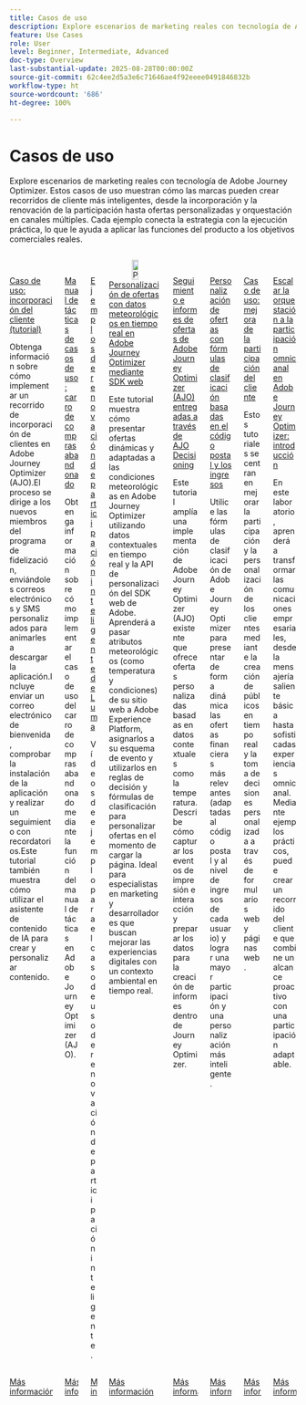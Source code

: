 ```yaml
---
title: Casos de uso
description: Explore escenarios de marketing reales con tecnología de Adobe Journey Optimizer. Estos casos de uso muestran cómo las marcas pueden crear recorridos de cliente más inteligentes, desde la incorporación y la renovación de la participación hasta ofertas personalizadas y orquestación en canales múltiples. Cada ejemplo conecta la estrategia con la ejecución práctica, lo que le ayuda a aplicar las funciones del producto a los objetivos comerciales reales.
feature: Use Cases
role: User
level: Beginner, Intermediate, Advanced
doc-type: Overview
last-substantial-update: 2025-08-28T00:00:00Z
source-git-commit: 62c4ee2d5a3e6c71646ae4f92eeee0491846832b
workflow-type: ht
source-wordcount: '686'
ht-degree: 100%

---
```



# Casos de uso

Explore escenarios de marketing reales con tecnología de Adobe Journey Optimizer. Estos casos de uso muestran cómo las marcas pueden crear recorridos de cliente más inteligentes, desde la incorporación y la renovación de la participación hasta ofertas personalizadas y orquestación en canales múltiples. Cada ejemplo conecta la estrategia con la ejecución práctica, lo que le ayuda a aplicar las funciones del producto a los objetivos comerciales reales.

<!-- CARDS
* https://experienceleague.adobe.com/es/docs/journey-optimizer-learn/tutorials/use-cases/customer-onboarding
* https://experienceleague.adobe.com/es/docs/journey-optimizer-learn/tutorials/use-cases/abandoned-cart
* https://experienceleague.adobe.com/es/docs/experience-platform/rtcdp/use-cases/personalization-insights-engagement/use-cases-luma
* https://experienceleague.adobe.com/es/docs/journey-optimizer-learn/personalizing-offers-with-real-time-weather-data/introduction
* https://experienceleague.adobe.com/es/docs/journey-optimizer-learn/reporting-on-ajo-od/introduction
* https://experienceleague.adobe.com/es/docs/journey-optimizer-learn/personalizing-offers-with-ranking-formulas-based-on-user-zip-code-and-income/introduction
* https://experienceleague.adobe.com/es/docs/journey-optimizer-learn/tutorials/use-cases/enhance-customer-engagement
* https://experienceleague.adobe.com/es/docs/journey-optimizer-learn/scaling-orchestration-to-omnichannel-engagement/introduction
-->
<!-- START CARDS HTML - DO NOT MODIFY BY HAND -->
<div class="columns">
    <div class="column is-half-tablet is-half-desktop is-one-third-widescreen" aria-label="Use Case - Customer Onboarding (Tutorial)">
        <div class="card" style="height: 100%; display: flex; flex-direction: column; height: 100%;">
            <div class="card-image">
                <figure class="image x-is-16by9">
                    <a href="https://experienceleague.adobe.com/es/docs/journey-optimizer-learn/tutorials/use-cases/customer-onboarding" title="Caso de uso: incorporación del cliente (tutorial)" target="_blank" rel="referrer">
                        <img class="is-bordered-r-small" src="https://video.tv.adobe.com/v/3440653/?format=jpeg&nocache=1756417587791&captions=spa" alt="Caso de uso: incorporación del cliente (tutorial)"
                             style="width: 100%; aspect-ratio: 16 / 9; object-fit: cover; overflow: hidden; display: block; margin: auto;">
                    </a>
                </figure>
            </div>
            <div class="card-content is-padded-small" style="display: flex; flex-direction: column; flex-grow: 1; justify-content: space-between;">
                <div class="top-card-content">
                    <p class="headline is-size-6 has-text-weight-bold">
                        <a href="https://experienceleague.adobe.com/es/docs/journey-optimizer-learn/tutorials/use-cases/customer-onboarding" target="_blank" rel="referrer" title="Caso de uso: incorporación del cliente (tutorial)">Caso de uso: incorporación del cliente (tutorial)</a>
                    </p>
                    <p class="is-size-6">Obtenga información sobre cómo implementar un recorrido de incorporación de clientes en Adobe Journey Optimizer (AJO).El proceso se dirige a los nuevos miembros del programa de fidelización, enviándoles correos electrónicos y SMS personalizados para animarles a descargar la aplicación.Incluye enviar un correo electrónico de bienvenida, comprobar la instalación de la aplicación y realizar un seguimiento con recordatorios.Este tutorial también muestra cómo utilizar el asistente de contenido de IA para crear y personalizar contenido.</p>
                </div>
                <a href="https://experienceleague.adobe.com/es/docs/journey-optimizer-learn/tutorials/use-cases/customer-onboarding" target="_blank" rel="referrer" class="spectrum-Button spectrum-Button--outline spectrum-Button--primary spectrum-Button--sizeM" style="align-self: flex-start; margin-top: 1rem;">
                    <span class="spectrum-Button-label has-no-wrap has-text-weight-bold">Más información</span>
                </a>
            </div>
        </div>
    </div>
    <div class="column is-half-tablet is-half-desktop is-one-third-widescreen" aria-label="Use Case Playbook - Abandoned shopping cart">
        <div class="card" style="height: 100%; display: flex; flex-direction: column; height: 100%;">
            <div class="card-image">
                <figure class="image x-is-16by9">
                    <a href="https://experienceleague.adobe.com/es/docs/journey-optimizer-learn/tutorials/use-cases/abandoned-cart" title="Manual de tácticas de casos de uso: carro de compras abandonado" target="_blank" rel="referrer">
                        <img class="is-bordered-r-small" src="https://video.tv.adobe.com/v/3443967/?format=jpeg&nocache=1756417587818&captions=spa" alt="Manual de tácticas de casos de uso: carro de compras abandonado"
                             style="width: 100%; aspect-ratio: 16 / 9; object-fit: cover; overflow: hidden; display: block; margin: auto;">
                    </a>
                </figure>
            </div>
            <div class="card-content is-padded-small" style="display: flex; flex-direction: column; flex-grow: 1; justify-content: space-between;">
                <div class="top-card-content">
                    <p class="headline is-size-6 has-text-weight-bold">
                        <a href="https://experienceleague.adobe.com/es/docs/journey-optimizer-learn/tutorials/use-cases/abandoned-cart" target="_blank" rel="referrer" title="Manual de tácticas de casos de uso: carro de compras abandonado">Manual de tácticas de casos de uso: carro de compras abandonado</a>
                    </p>
                    <p class="is-size-6">Obtenga información sobre cómo implementar el caso de uso del carro de compras abandonado mediante la función del manual de tácticas en Adobe Journey Optimizer (AJO).</p>
                </div>
                <a href="https://experienceleague.adobe.com/es/docs/journey-optimizer-learn/tutorials/use-cases/abandoned-cart" target="_blank" rel="referrer" class="spectrum-Button spectrum-Button--outline spectrum-Button--primary spectrum-Button--sizeM" style="align-self: flex-start; margin-top: 1rem;">
                    <span class="spectrum-Button-label has-no-wrap has-text-weight-bold">Más información</span>
                </a>
            </div>
        </div>
    </div>
    <div class="column is-half-tablet is-half-desktop is-one-third-widescreen" aria-label="Intelligent Re-engagement Luma examples">
        <div class="card" style="height: 100%; display: flex; flex-direction: column; height: 100%;">
            <div class="card-image">
                <figure class="image x-is-16by9">
                    <a href="https://experienceleague.adobe.com/es/docs/experience-platform/rtcdp/use-cases/personalization-insights-engagement/use-cases-luma" title="Ejemplos de renovación de participación inteligente de Luma" target="_blank" rel="referrer">
                        <img class="is-bordered-r-small" src="https://video.tv.adobe.com/v/3454268/?format=jpeg&nocache=1756417587792&captions=spa" alt="Ejemplos de renovación de participación inteligente de Luma"
                             style="width: 100%; aspect-ratio: 16 / 9; object-fit: cover; overflow: hidden; display: block; margin: auto;">
                    </a>
                </figure>
            </div>
            <div class="card-content is-padded-small" style="display: flex; flex-direction: column; flex-grow: 1; justify-content: space-between;">
                <div class="top-card-content">
                    <p class="headline is-size-6 has-text-weight-bold">
                        <a href="https://experienceleague.adobe.com/es/docs/experience-platform/rtcdp/use-cases/personalization-insights-engagement/use-cases-luma" target="_blank" rel="referrer" title="Ejemplos de renovación de participación inteligente de Luma">Ejemplos de renovación de participación inteligente de Luma</a>
                    </p>
                    <p class="is-size-6">Vídeos de ejemplo para el caso de uso de renovación de participación inteligente.</p>
                </div>
                <a href="https://experienceleague.adobe.com/es/docs/experience-platform/rtcdp/use-cases/personalization-insights-engagement/use-cases-luma" target="_blank" rel="referrer" class="spectrum-Button spectrum-Button--outline spectrum-Button--primary spectrum-Button--sizeM" style="align-self: flex-start; margin-top: 1rem;">
                    <span class="spectrum-Button-label has-no-wrap has-text-weight-bold">Más información</span>
                </a>
            </div>
        </div>
    </div>
    <div class="column is-half-tablet is-half-desktop is-one-third-widescreen" aria-label="Personalizing Offers with Real-Time Weather Data in Adobe Journey Optimizer using Web SDK">
        <div class="card" style="height: 100%; display: flex; flex-direction: column; height: 100%;">
            <div class="card-image">
                <figure class="image x-is-16by9">
                    <a href="https://experienceleague.adobe.com/es/docs/journey-optimizer-learn/personalizing-offers-with-real-time-weather-data/introduction" title="Personalización de ofertas con datos meteorológicos en tiempo real en Adobe Journey Optimizer mediante SDK web" target="_blank" rel="referrer">
                        <img class="is-bordered-r-small" src="https://experienceleague.adobe.com/es/docs/journey-optimizer-learn/personalizing-offers-with-real-time-weather-data/introduction./media_11e634b7fcda118d76753129e5511697a1e5145de.png?width=400&format=png&optimize=medium" alt="Personalización de ofertas con datos meteorológicos en tiempo real en Adobe Journey Optimizer mediante SDK web"
                             style="width: 100%; aspect-ratio: 16 / 9; object-fit: cover; overflow: hidden; display: block; margin: auto;">
                    </a>
                </figure>
            </div>
            <div class="card-content is-padded-small" style="display: flex; flex-direction: column; flex-grow: 1; justify-content: space-between;">
                <div class="top-card-content">
                    <p class="headline is-size-6 has-text-weight-bold">
                        <a href="https://experienceleague.adobe.com/es/docs/journey-optimizer-learn/personalizing-offers-with-real-time-weather-data/introduction" target="_blank" rel="referrer" title="Personalización de ofertas con datos meteorológicos en tiempo real en Adobe Journey Optimizer mediante SDK web">Personalización de ofertas con datos meteorológicos en tiempo real en Adobe Journey Optimizer mediante SDK web</a>
                    </p>
                    <p class="is-size-6">Este tutorial muestra cómo presentar ofertas dinámicas y adaptadas a las condiciones meteorológicas en Adobe Journey Optimizer utilizando datos contextuales en tiempo real y la API de personalización del SDK web de Adobe. Aprenderá a pasar atributos meteorológicos (como temperatura y condiciones) de su sitio web a Adobe Experience Platform, asignarlos a su esquema de evento y utilizarlos en reglas de decisión y fórmulas de clasificación para personalizar ofertas en el momento de cargar la página. Ideal para especialistas en marketing y desarrolladores que buscan mejorar las experiencias digitales con un contexto ambiental en tiempo real.</p>
                </div>
                <a href="https://experienceleague.adobe.com/es/docs/journey-optimizer-learn/personalizing-offers-with-real-time-weather-data/introduction" target="_blank" rel="referrer" class="spectrum-Button spectrum-Button--outline spectrum-Button--primary spectrum-Button--sizeM" style="align-self: flex-start; margin-top: 1rem;">
                    <span class="spectrum-Button-label has-no-wrap has-text-weight-bold">Más información</span>
                </a>
            </div>
        </div>
    </div>
    <div class="column is-half-tablet is-half-desktop is-one-third-widescreen" aria-label="Track and Report Adobe Journey Optimizer (AJO) Offers delivered via AJO Decisioning">
        <div class="card" style="height: 100%; display: flex; flex-direction: column; height: 100%;">
            <div class="card-image">
                <figure class="image x-is-16by9">
                    <a href="https://experienceleague.adobe.com/es/docs/journey-optimizer-learn/reporting-on-ajo-od/introduction" title="Seguimiento e informes de ofertas de Adobe Journey Optimizer (AJO) enviadas mediante AJO Decisioning" target="_blank" rel="referrer">
                        <img class="is-bordered-r-small" src="https://experienceleague.adobe.com/es/docs/journey-optimizer-learn/reporting-on-ajo-od/introduction./media_1fb3a58c60be3873b773f9ba694350319c4b8dc4f.png?width=400&format=png&optimize=medium" alt="Seguimiento e informes de ofertas de Adobe Journey Optimizer (AJO) enviadas mediante AJO Decisioning"
                             style="width: 100%; aspect-ratio: 16 / 9; object-fit: cover; overflow: hidden; display: block; margin: auto;">
                    </a>
                </figure>
            </div>
            <div class="card-content is-padded-small" style="display: flex; flex-direction: column; flex-grow: 1; justify-content: space-between;">
                <div class="top-card-content">
                    <p class="headline is-size-6 has-text-weight-bold">
                        <a href="https://experienceleague.adobe.com/es/docs/journey-optimizer-learn/reporting-on-ajo-od/introduction" target="_blank" rel="referrer" title="Seguimiento e informes de ofertas de Adobe Journey Optimizer (AJO) enviadas mediante AJO Decisioning">Seguimiento e informes de ofertas de Adobe Journey Optimizer (AJO) entregadas a través de AJO Decisioning</a>
                    </p>
                    <p class="is-size-6">Este tutorial amplía una implementación de Adobe Journey Optimizer (AJO) existente que ofrece ofertas personalizadas basadas en datos contextuales como la temperatura. Describe cómo capturar los eventos de impresión e interacción y preparar los datos para la creación de informes dentro de Journey Optimizer.</p>
                </div>
                <a href="https://experienceleague.adobe.com/es/docs/journey-optimizer-learn/reporting-on-ajo-od/introduction" target="_blank" rel="referrer" class="spectrum-Button spectrum-Button--outline spectrum-Button--primary spectrum-Button--sizeM" style="align-self: flex-start; margin-top: 1rem;">
                    <span class="spectrum-Button-label has-no-wrap has-text-weight-bold">Más información</span>
                </a>
            </div>
        </div>
    </div>
    <div class="column is-half-tablet is-half-desktop is-one-third-widescreen" aria-label="Personalize Offers with Ranking formulas Based on Zip Code and Income">
        <div class="card" style="height: 100%; display: flex; flex-direction: column; height: 100%;">
            <div class="card-image">
                <figure class="image x-is-16by9">
                    <a href="https://experienceleague.adobe.com/es/docs/journey-optimizer-learn/personalizing-offers-with-ranking-formulas-based-on-user-zip-code-and-income/introduction" title="Personalización de ofertas con fórmulas de clasificación basadas en el código postal y los ingresos" target="_blank" rel="referrer">
                        <img class="is-bordered-r-small" src="https://cdn.experienceleague.adobe.com/thumb/exl-cards/tutorial.png" alt="Personalización de ofertas con fórmulas de clasificación basadas en el código postal y los ingresos"
                             style="width: 100%; aspect-ratio: 16 / 9; object-fit: cover; overflow: hidden; display: block; margin: auto;">
                    </a>
                </figure>
            </div>
            <div class="card-content is-padded-small" style="display: flex; flex-direction: column; flex-grow: 1; justify-content: space-between;">
                <div class="top-card-content">
                    <p class="headline is-size-6 has-text-weight-bold">
                        <a href="https://experienceleague.adobe.com/es/docs/journey-optimizer-learn/personalizing-offers-with-ranking-formulas-based-on-user-zip-code-and-income/introduction" target="_blank" rel="referrer" title="Personalización de ofertas con fórmulas de clasificación basadas en el código postal y los ingresos">Personalización de ofertas con fórmulas de clasificación basadas en el código postal y los ingresos</a>
                    </p>
                    <p class="is-size-6">Utilice las fórmulas de clasificación de Adobe Journey Optimizer para presentar de forma dinámica las ofertas financieras más relevantes (adaptadas al código postal y al nivel de ingresos de cada usuario) y lograr una mayor participación y una personalización más inteligente.</p>
                </div>
                <a href="https://experienceleague.adobe.com/es/docs/journey-optimizer-learn/personalizing-offers-with-ranking-formulas-based-on-user-zip-code-and-income/introduction" target="_blank" rel="referrer" class="spectrum-Button spectrum-Button--outline spectrum-Button--primary spectrum-Button--sizeM" style="align-self: flex-start; margin-top: 1rem;">
                    <span class="spectrum-Button-label has-no-wrap has-text-weight-bold">Más información</span>
                </a>
            </div>
        </div>
    </div>
    <div class="column is-half-tablet is-half-desktop is-one-third-widescreen" aria-label="Use Case - Enhance customer engagement">
        <div class="card" style="height: 100%; display: flex; flex-direction: column; height: 100%;">
            <div class="card-image">
                <figure class="image x-is-16by9">
                    <a href="https://experienceleague.adobe.com/es/docs/journey-optimizer-learn/tutorials/use-cases/enhance-customer-engagement" title="Caso de uso: mejora de la participación del cliente" target="_blank" rel="referrer">
                        <img class="is-bordered-r-small" src="https://cdn.experienceleague.adobe.com/thumb/exl-cards/tutorial.png" alt="Caso de uso: mejora de la participación del cliente"
                             style="width: 100%; aspect-ratio: 16 / 9; object-fit: cover; overflow: hidden; display: block; margin: auto;">
                    </a>
                </figure>
            </div>
            <div class="card-content is-padded-small" style="display: flex; flex-direction: column; flex-grow: 1; justify-content: space-between;">
                <div class="top-card-content">
                    <p class="headline is-size-6 has-text-weight-bold">
                        <a href="https://experienceleague.adobe.com/es/docs/journey-optimizer-learn/tutorials/use-cases/enhance-customer-engagement" target="_blank" rel="referrer" title="Caso de uso: mejora de la participación del cliente">Caso de uso: mejora de la participación del cliente</a>
                    </p>
                    <p class="is-size-6">Estos tutoriales se centran en mejorar la participación y la personalización de los clientes mediante la creación de públicos en tiempo real y la toma de decisiones personalizada a través de formularios web y páginas web.</p>
                </div>
                <a href="https://experienceleague.adobe.com/es/docs/journey-optimizer-learn/tutorials/use-cases/enhance-customer-engagement" target="_blank" rel="referrer" class="spectrum-Button spectrum-Button--outline spectrum-Button--primary spectrum-Button--sizeM" style="align-self: flex-start; margin-top: 1rem;">
                    <span class="spectrum-Button-label has-no-wrap has-text-weight-bold">Más información</span>
                </a>
            </div>
        </div>
    </div>
    <div class="column is-half-tablet is-half-desktop is-one-third-widescreen" aria-label="Scaling orchestration to omnichannel engagement in Adobe Journey Optimizer - Introduction">
        <div class="card" style="height: 100%; display: flex; flex-direction: column; height: 100%;">
            <div class="card-image">
                <figure class="image x-is-16by9">
                    <a href="https://experienceleague.adobe.com/es/docs/journey-optimizer-learn/scaling-orchestration-to-omnichannel-engagement/introduction" title="Escalar la orquestación a la participación omnicanal en Adobe Journey Optimizer: introducción" target="_blank" rel="referrer">
                        <img class="is-bordered-r-small" src="https://video.tv.adobe.com/v/3457828/?format=jpeg&nocache=1756417587802" alt="Escalar la orquestación a la participación omnicanal en Adobe Journey Optimizer: introducción"
                             style="width: 100%; aspect-ratio: 16 / 9; object-fit: cover; overflow: hidden; display: block; margin: auto;">
                    </a>
                </figure>
            </div>
            <div class="card-content is-padded-small" style="display: flex; flex-direction: column; flex-grow: 1; justify-content: space-between;">
                <div class="top-card-content">
                    <p class="headline is-size-6 has-text-weight-bold">
                        <a href="https://experienceleague.adobe.com/es/docs/journey-optimizer-learn/scaling-orchestration-to-omnichannel-engagement/introduction" target="_blank" rel="referrer" title="Escalar la orquestación a la participación omnicanal en Adobe Journey Optimizer: introducción">Escalar la orquestación a la participación omnicanal en Adobe Journey Optimizer: introducción</a>
                    </p>
                    <p class="is-size-6">En este laboratorio, aprenderá a transformar las comunicaciones empresariales, desde la mensajería saliente básica hasta sofisticadas experiencias omnicanal. Mediante ejemplos prácticos, puede crear un recorrido del cliente que combine un alcance proactivo con una participación adaptable. </p>
                </div>
                <a href="https://experienceleague.adobe.com/es/docs/journey-optimizer-learn/scaling-orchestration-to-omnichannel-engagement/introduction" target="_blank" rel="referrer" class="spectrum-Button spectrum-Button--outline spectrum-Button--primary spectrum-Button--sizeM" style="align-self: flex-start; margin-top: 1rem;">
                    <span class="spectrum-Button-label has-no-wrap has-text-weight-bold">Más información</span>
                </a>
            </div>
        </div>
    </div>
</div>
<!-- END CARDS HTML - DO NOT MODIFY BY HAND -->
